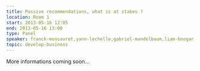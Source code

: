 ```yaml
---
title: Passive recommendations, what is at stakes ?
location: Room 1
start: 2013-05-16 12:05
end: 2013-05-16 13:00
type: Panel
speaker: franck-monsauret,yann-lechelle,gabriel-mandelbaum,liam-boogar
topic: develop-business
---
```


More informations coming soon...